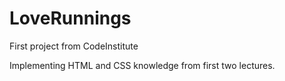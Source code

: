 # LoveRunnings
First project from CodeInstitute

Implementing HTML and CSS knowledge from first two lectures.
